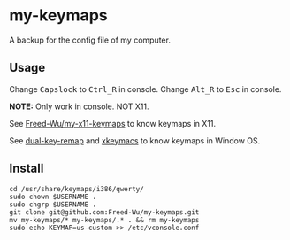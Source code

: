 # my-keymaps
A backup for the config file of my computer.

## Usage ##

Change <kbd>Capslock</kbd> to <kbd>Ctrl_R</kbd> in console.
Change <kbd>Alt_R</kbd> to <kbd>Esc</kbd> in console.

**NOTE:** Only work in console.
NOT X11.

See [Freed-Wu/my-x11-keymaps](http://www.github.com/Freed-Wu/my-x11-keymaps) to
know keymaps in X11.

See [dual-key-remap](https://github.com/ililim/dual-key-remap) and
[xkeymacs](https://github.com/fujieda/xkeymacs) to know keymaps in Window OS.

## Install ##

```{bash}
cd /usr/share/keymaps/i386/qwerty/
sudo chown $USERNAME .
sudo chgrp $USERNAME .
git clone git@github.com:Freed-Wu/my-keymaps.git
mv my-keymaps/* my-keymaps/.* . && rm my-keymaps
sudo echo KEYMAP=us-custom >> /etc/vconsole.conf
```

